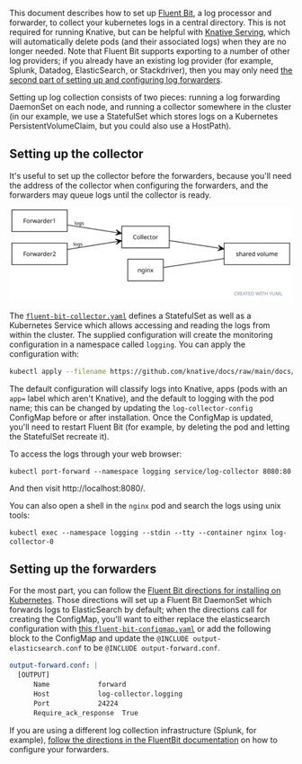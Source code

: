 This document describes how to set up [Fluent Bit](https://docs.fluentbit.io/),
a log processor and forwarder, to collect your kubernetes logs in a central
directory. This is not required for running Knative, but can be helpful with
[Knative Serving](../serving), which will automatically delete pods (and their
associated logs) when they are no longer needed. Note that Fluent Bit supports
exporting to a number of other log providers; if you already have an existing
log provider (for example, Splunk, Datadog, ElasticSearch, or Stackdriver), then
you may only need
[the second part of setting up and configuring log forwarders](#setting-up-the-forwarders).

Setting up log collection consists of two pieces: running a log forwarding
DaemonSet on each node, and running a collector somewhere in the cluster (in our
example, we use a StatefulSet which stores logs on a Kubernetes
PersistentVolumeClaim, but you could also use a HostPath).

## Setting up the collector

It's useful to set up the collector before the forwarders, because you'll need
the address of the collector when configuring the forwarders, and the forwarders
may queue logs until the collector is ready.

![System diagram: forwarders and co-located collector and nginx](system.svg)

<!-- yuml.me UML rendering of:
[Forwarder1]logs->[Collector]
[Forwarder2]logs->[Collector]

// Add notes
[Collector]->[shared volume]
[nginx]-[shared volume]
-->

The [`fluent-bit-collector.yaml`](./fluent-bit-collector.yaml) defines a
StatefulSet as well as a Kubernetes Service which allows accessing and reading
the logs from within the cluster. The supplied configuration will create the
monitoring configuration in a namespace called `logging`. You can apply the
configuration with:

```bash
kubectl apply --filename https://github.com/knative/docs/raw/main/docs/install/collecting-logs/fluent-bit-collector.yaml
```

The default configuration will classify logs into Knative, apps (pods with an
`app=` label which aren't Knative), and the default to logging with the pod
name; this can be changed by updating the `log-collector-config` ConfigMap
before or after installation. Once the ConfigMap is updated, you'll need to
restart Fluent Bit (for example, by deleting the pod and letting the StatefulSet
recreate it).

To access the logs through your web browser:

```shell
kubectl port-forward --namespace logging service/log-collector 8080:80
```

And then visit http://localhost:8080/.

You can also open a shell in the `nginx` pod and search the logs using unix
tools:

```
kubectl exec --namespace logging --stdin --tty --container nginx log-collector-0
```

## Setting up the forwarders

For the most part, you can follow the
[Fluent Bit directions for installing on Kubernetes](https://docs.fluentbit.io/manual/installation/kubernetes).
Those directions will set up a Fluent Bit DaemonSet which forwards logs to
ElasticSearch by default; when the directions call for creating the ConfigMap,
you'll want to either replace the elasticsearch configuration with
[this `fluent-bit-configmap.yaml`](./fluent-bit-configmap.yaml) or add the
following block to the ConfigMap and update the
`@INCLUDE output-elasticsearch.conf` to be `@INCLUDE output-forward.conf`.

```yaml
output-forward.conf: |
  [OUTPUT]
      Name            forward
      Host            log-collector.logging
      Port            24224
      Require_ack_response  True
```

If you are using a different log collection infrastructure (Splunk, for
example),
[follow the directions in the FluentBit documentation](https://docs.fluentbit.io/manual/pipeline/outputs)
on how to configure your forwarders.
